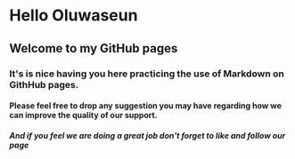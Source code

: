 # Hello Oluwaseun

## Welcome to my GitHub pages

### It's is nice having you here practicing the use of Markdown on GithHub pages.

#### Please feel free to drop any suggestion you may have regarding how we can improve the quality of our support.

##### And if you feel we are doing a great job don't forget to like and follow our page
